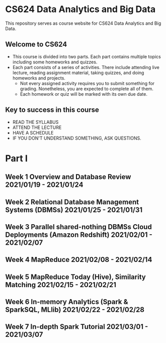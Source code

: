 # CS624 Data Analytics and Big Data

This repository serves as course website for CS624 Data Analytics and Big Data. 

## Welcome to CS624
 * This course is divided into two parts. Each part contains multiple topics including some homeworks and quizzes.
 * Each part consists of a series of activities. There include attending live lecture, reading assignment material, taking quizzes, and doing homeworks and projects.
    * Not every assigned activity requires you to submit something for grading. Nonetheless, you are expected to complete all of them. 
    * Each homework or quiz will be marked with its own due date. 
    
## Key to success in this course
 * READ THE SYLLABUS
 * ATTEND THE LECTURE
 * HAVE A SCHEDULE
 * IF YOU DON'T UNDERSTAND SOMETHING, ASK QUESTIONS.
 


# Part I 
## Week 1 Overview and Database Review 2021/01/19 - 2021/01/24

## Week 2 Relational Database Management Systems (DBMSs) 2021/01/25 - 2021/01/31

## Week 3 Parallel shared-nothing DBMSs Cloud Deployments (Amazon Redshift) 2021/02/01 - 2021/02/07 

## Week 4 MapReduce 2021/02/08 - 2021/02/14

## Week 5 MapReduce Today (Hive), Similarity Matching 2021/02/15 - 2021/02/21

## Week 6 In-memory Analytics (Spark & SparkSQL, MLlib) 2021/02/22 - 2021/02/28

## Week 7 In-depth Spark Tutorial 2021/03/01 - 2021/03/07 

<!---
# Part II

## Week 8 Advertising on the Web 2021/03/08 - 2021/03/14

## Week 9 Clustering, Invited Talk 2021/03/15 - 2021/03/21

## Week 10 Dimensionality Reduction 2021/03/22 - 2021/03/28

## Week 11 Large-Scale Machine Learning 2021/03/29 - 2021/04/04

## Week 12 Recommendation Systems 2021/04/05 - 2021/04/11

## Week 13 Social-Network Graphs Mining, Invited Talk 2021/04/12 - 2021/04/18

## Week 14 Mining Data Streams 2021/04/19 - 2021/04/25

## Week 15 Final project presentation 2021/04/26 - 2021/04/28

-->
